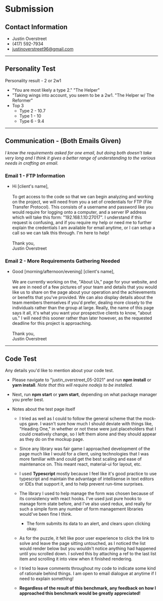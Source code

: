 # Submission

## Contact Information

- Justin Overstreet
- (417) 592-7934
- justinoverstreet96@gmail.com

---

## Personality Test

Personality result - 2 or 2w1

- "You are most likely a type 2." "The Helper"
- "Taking wings into account, you seem to be a 2w1. "The Helper w/ The Reformer"
- Top 3
  - Type 2 - 10.7
  - Type 1 - 10
  - Type 6 - 9.4

---

## Communication - (Both Emails Given)

*I know the requirements asked for one email, but doing both doesn't take very long and I think it gives a better range of understanding to the various needs in crafting an email.*

### Email 1 - FTP Information

- Hi [client's name], <br>
  <br>
  To get access to the code so that we can begin analyzing and working on the project, we will need from you a set of credentials for FTP (File Transfer Protocol). This consists of a username and password like you would require for logging onto a computer, and a server IP address which will take this form: "192.168.1.10:27017". I understand if this request is confusing, and if you require my help or need me to further explain the credentials I am available for email anytime, or I can setup a call so we can talk this through. I'm here to help! <br>
  <br>
  Thank you,<br>
  Justin Overstreet

### Email 2 - More Requirements Gathering Needed

- Good [morning/afternoon/evening] [client's name],
  <br>
  <br>
  We are currently working on the, "About Us," page for your website, and we are in need of a few pictures of your team and details that you would like us to share on the page about your operation and the achievements or benefits that you've provided. We can also display details about the team members themselves if you'd prefer, dealing more closely to the individuals rather than the group at large. Really, the name of this page says it all, it's what you want your prospective clients to know, "about us." I will need this sooner rather than later however, as the requested deadline for this project is approaching.<br>
  <br>
  Thank you, <br>
  Justin Overstreet

---

## Code Test

Any details you'd like to mention about your code test.

- Please navigate to "justin_overstreet_05-2021" and run **npm install** or **yarn install**. *Note that this will require nodejs to be installed.*  

- Next, run **npm start** or **yarn start**, depending on what package manager you prefer best.

- Notes about the test page itself

  - I tried as well as I could to follow the general scheme that the mock-ups gave. I wasn't sure how much I should deviate with things like, "Heading One," in whether or not these were just placeholders that I could creatively change, so I left them alone and they should appear as they do on the mockup page.

  - Since any library was fair game I approached development of the page much like I would for a client, using technologies that I was more familiar with and could get the best scaling and ease of maintenance on. This meant react, material-ui for layout, etc.

  - I used **Typescript** mostly because I feel like it's good practice to use typescript and maintain the advantage of intellisense in text editors or IDEs that support it, and to help prevent run-time surprises.

  - The library I used to help manage the form was chosen because of its consistency with react hooks. I've used just pure hooks to manage form state before, and I've also used redux, and really for such a simple form any number of form management libraries would've been fine I think.

    - The form submits its data to an alert, and clears upon clicking okay.

  - As for the puzzle, it felt like poor user experience to click the link to solve and leave the page sitting untouched, as I noticed the list would render below but you wouldn't notice anything had happened until you scrolled down. I solved this by attaching a ref to the last list item and scrolling it into view when it finished rendering.

  - I tried to leave comments throughout my code to indicate some kind of rationale behind things. I am open to email dialogue at anytime if I need to explain something!

  - **Regardless of the result of this benchmark, any feedback on how I approached this benchmark would be greatly appreciated!**
  